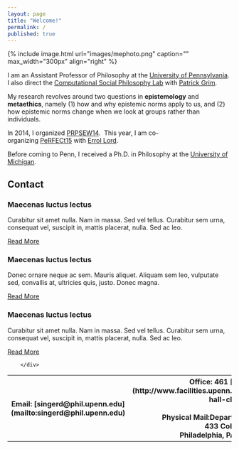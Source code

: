 ```yaml
---
layout: page
title: "Welcome!"
permalink: /
published: true
---
```


{% include image.html url="images/mephoto.png" caption="" max_width="300px" align="right" %}

I am an Assistant Professor of Philosophy at the [University of Pennsylvania](http://philosophy.sas.upenn.edu/). I also direct the [Computational Social Philosophy Lab](/CSPL/) with [Patrick Grim](http://www.pgrim.org/).

My research revolves around two questions in **epistemology** and **metaethics**, namely (1) how and why epistemic norms apply to us, and (2) how epistemic norms change when we look at groups rather than individuals.

In 2014, I organized [PRPSEW14](http://www.phil.upenn.edu/~singerd/PRPSEW14.html).  This year, I am co-organizing [PeRFECt15](http://www.phil.upenn.edu/~singerd/PeRFECt15.html) with [Errol Lord](http://www.errol-lord.com/). 

Before coming to Penn, I received a Ph.D. in Philosophy at the [University of Michigan](http://www.lsa.umich.edu/philosophy/).  


## Contact
<div class="row">
			<section class="4u">
				<span class="pennant"><span class="fa fa-briefcase"></span></span>
				<h3>Maecenas luctus lectus</h3>
				<p>Curabitur sit amet nulla. Nam in massa. Sed vel tellus. Curabitur sem urna, consequat vel, suscipit in, mattis placerat, nulla. Sed ac leo.</p>
				<a href="#" class="button button-style1">Read More</a>
			</section>
			<section class="4u">
				<span class="pennant"><span class="fa fa-lock"></span></span>
				<h3>Maecenas luctus lectus</h3>
				<p>Donec ornare neque ac sem. Mauris aliquet. Aliquam sem leo, vulputate sed, convallis at, ultricies quis, justo. Donec magna.</p>
				<a href="#" class="button button-style1">Read More</a>
			</section>
			<section class="4u">
				<span class="pennant"><span class="fa fa-globe"></span></span>
				<h3>Maecenas luctus lectus</h3>
				<p>Curabitur sit amet nulla. Nam in massa. Sed vel tellus. Curabitur sem urna, consequat vel, suscipit in, mattis placerat, nulla. Sed ac leo.</p>
				<a href="#" class="button button-style1">Read More</a>
			</section>

		</div>

<table class="tg">
  <tr>
    <th >Email: [singerd@phil.upenn.edu](mailto:singerd@phil.upenn.edu)</th>
    <th >Office: 461 [Cohen Hall](http://www.facilities.upenn.edu/maps/locations/cohen-hall-claudia) <br /><br />Physical Mail:Department of Philosophy <br />433 Cohen Hall <br />Philadelphia, PA 19104-6304</th>
    <th class="tg-yw4l">Phone: 920-4SingerSend Me an [Anonymous Message Here](http://www.danieljsinger.com/anonmessage/)</th>
  </tr>
</table>
